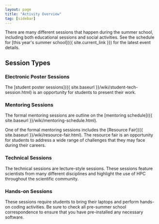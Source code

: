 ```yaml
---
layout: page
title: "Activity Overview"
tag: [sidebar]
---
```



There are many different sessions that happen during the summer school, including both educational sessions and social activities.
See the schedule for [this year's summer school]({{ site.current_link }}) for the latest event details.

## Session Types

### Electronic Poster Sessions

The [student poster sessions]({{ site.baseurl }}/wiki/student-tech-session.html) is an opportunity for students to present their work.

### Mentoring Sessions

The formal mentoring sessions are outline on the [mentoring schedule]({{ site.baseurl }}/wiki/mentoring-schedule.html).

One of the formal mentoring sessions includes the [Resource Fair]({{ site.baseurl }}/wiki/resource-fair.html).
The resource fair is an opportunity for students to address a wide range of challenges that they may face during their careers.

### Technical Sessions

The technical sessions are lecture-style sessions.
These sessions feature scientists from many different disciplines and highlight the use of HPC throughout the scientific community.

### Hands-on Sessions

These sessions require students to bring their laptops and perform hands-on coding activities.
Be sure to check all pre-summer school correspondence to ensure that you have pre-installed any necessary software.
